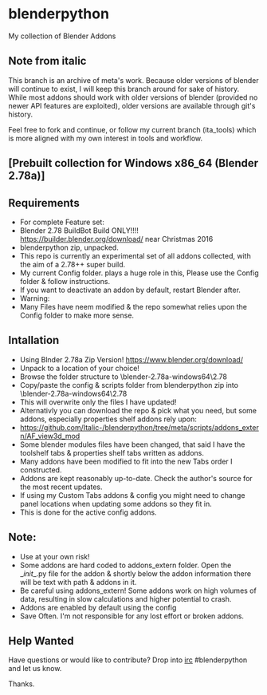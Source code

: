 blenderpython
=============

My collection of Blender Addons

Note from italic
--
This branch is an archive of meta's work. Because older versions of blender will continue to exist,
I will keep this branch around for sake of history. While most addons should work with older versions
of blender (provided no newer API features are exploited), older versions are available through git's
history.

Feel free to fork and continue, or follow my current branch (ita_tools) which is more aligned with my
own interest in tools and workflow.

[Prebuilt collection for Windows x86_64 (Blender 2.78a)]
--

Requirements
--
* For complete Feature set:
* Blender 2.78 BuildBot Build ONLY!!!! https://builder.blender.org/download/ near Christmas 2016
* blenderpython zip, unpacked.
* This repo is currently an experimental set of all addons collected, with the aim of a 2.78++ super build.
* My current Config folder. plays a huge role in this, Please use the Config folder & follow instructions.
* If you want to deactivate an addon by default, restart Blender after.
* Warning: 
* Many Files have neem modified & the repo somewhat relies upon the Config folder to make more sense.

Intallation
--
* Using Blnder 2.78a Zip Version! https://www.blender.org/download/
* Unpack to a location of your choice!
* Browse the folder structure to \blender-2.78a-windows64\2.78
* Copy/paste the config & scripts folder from blenderpython zip into \blender-2.78a-windows64\2.78
* This will overwrite only the files I have updated!
* Alternativly you can download the repo & pick what you need, but some addons,  especially properties shelf addons rely upon:
* https://github.com/Italic-/blenderpython/tree/meta/scripts/addons_extern/AF_view3d_mod
* Some blender modules files have been changed, that said I have the toolshelf tabs & properties shelf tabs written as addons.
* Many addons have been modified to fit into the new Tabs order I constructed.
* Addons are kept reasonably up-to-date. Check the author's source for the most recent updates.
* If using my Custom Tabs addons  & config you might need to change panel locations when updating some addons so they fit in.
* This is done for the active config addons.

Note:
--
* Use at your own risk!
* Some addons are hard coded to addons_extern folder. Open the \__init__.py file for the addon & shortly below the addon information there will be text with path & addons in it.
* Be careful using addons_extern! Some addons work on high volumes of data, resulting in slow calculations and higher potential to crash.
* Addons are enabled by default using the config
* Save Often. I'm not responsible for any lost effort or broken addons.


Help Wanted
--
Have questions or would like to contribute? Drop into [irc](https://webchat.freenode.net/) #blenderpython and let us know.

Thanks.
